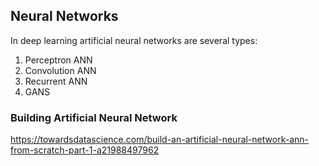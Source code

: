 ## Neural Networks

In deep learning artificial neural networks are several types:

1. Perceptron ANN
2. Convolution ANN
3. Recurrent ANN
4. GANS

### Building Artificial Neural Network

https://towardsdatascience.com/build-an-artificial-neural-network-ann-from-scratch-part-1-a21988497962
